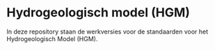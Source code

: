 Hydrogeologisch model (HGM)
===========================

In deze repository staan de werkversies voor de standaarden voor het
Hydrogeologisch Model (HGM).
